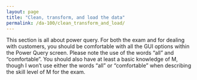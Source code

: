 ```yaml
---
layout: page
title: "Clean, transform, and load the data"
permalink: /da-100/clean_transform_and_load/
---
```


This section is all about power query.  For both the exam and for dealing with customers, you should be comfortable with all the GUI options within the Power Query screen. Please note the use of the words “all” and “comfortable”. You should also have at least a basic knowledge of M, though I won’t use either the words “all” or “comfortable” when describing the skill level of M for the exam. 

